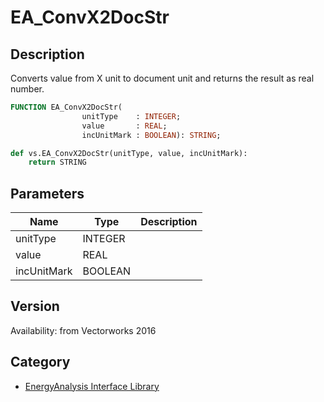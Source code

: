 # EA_ConvX2DocStr

## Description
Converts value from X unit to document unit and returns the result as real number.

```pascal
FUNCTION EA_ConvX2DocStr(
				unitType    : INTEGER;
				value       : REAL;
				incUnitMark : BOOLEAN): STRING;
```

```python
def vs.EA_ConvX2DocStr(unitType, value, incUnitMark):
    return STRING
```

## Parameters
|Name|Type|Description|
|---|---|---|
|unitType|INTEGER|   |
|value|REAL|   |
|incUnitMark|BOOLEAN|   |

## Version
Availability: from Vectorworks 2016

## Category
* [EnergyAnalysis Interface Library](../Categories/EnergyAnalysis%20Interface%20Library.md)
